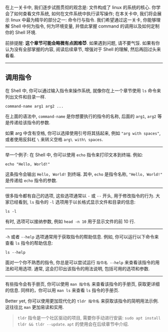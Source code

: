 在上一关卡中, 我们逐步试图贯彻的观念是: 文件构成了 linux 的系统的核心. 你学会了如何查看文件系统, 如何在文件系统中执行读写操作; 在本关卡中, 我们将会展示 linux 中最为精华的部分之一: 命令行与指令. 我们希望通过这一关卡, 你能够理解 Shell 中何为指令, 何为环境变量, 并借此掌握 command 的调用以及如何定制你的 Shell 环境.

前排提醒: **这个章节可能会略微有点困难😈**. 如果遇到问题, 请不要气馁. 如果有你认为没有全部掌握的内容, 阅读后续章节, 增强对于 Shell 的理解, 然后再回过头来看看. 

---

## 调用指令

在 Shell 中, 你可以通过输入指令来操作系统, 就像你在上一个章节使用 `ls` 命令来列出文件和目录一样.

```
command-name arg1 arg2 ...
```

在上面的语法中, `command-name` 是你想要执行的指令的名称, 后面的 `arg1`, `arg2` 等是传递给该指令的参数.

如果 arg 中含有空格, 你可以选择使用引号将其括起来, 例如 `"arg with spaces"`, 或者使用反斜杠 `\` 来转义空格 `arg\ with\ spaces`.

---

举一个例子: 在 Shell 中, 你可以使用 `echo` 指令来打印文本到终端. 例如:

```
echo "Hello, World!"
```

这条指令会输出 `Hello, World!` 到终端. 其中, `echo` 是指令名称, `"Hello, World!"` 是传递给 `echo` 指令的参数.

---

很多指令都有自己的选项, 这些选项通常以 `-` 或 `--` 开头, 用于修改指令的行为. 大家已经看到, `ls` 指令的 `-l` 选项用于以长格式显示文件和目录的信息:

```
ls -l
```

有时, 选项可以接纳参数, 例如 `head -n 10` 用于显示文件的前 10 行.

---

`-h` 或者 `--help` 选项通常用于获取指令的帮助信息. 例如, 你可以运行以下命令来查看 `ls` 指令的帮助信息:

```
ls --help
```

面对一个你不熟悉的指令, 你总是可以尝试运行 `指令名 --help` 来查看该指令的用法和可用选项. 通常, 这会打印出该指令的用法说明, 包括可用的选项和参数.

---

有些指令会有手册页, 你可以使用 `man 指令名` 来查看该指令的手册页, 获取更详细的信息. 同样的，你可以用 `man ls` 来查看 `ls` 指令的手册页.

Better yet, 你可以使用更加现代化的 `tldr 指令名` 来获取该指令的简明用法示例. 这往往比 `man` 更加易读和实用.

> `tldr` 指令是一个社区驱动的项目, 需要你手动进行安装: `sudo apt install tldr && tldr --update`. `apt` 的使用会在后续章节中介绍.
